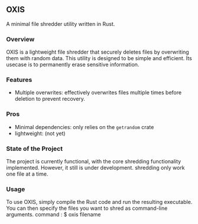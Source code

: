 ## OXIS

A minimal file shredder utility written in Rust.

### Overview
OXIS is a lightweight file shredder that securely deletes files by overwriting them with random data.
This utility is designed to be simple and efficient. Its usecase is to permanently erase sensitive information.

### Features
* Multiple overwrites: effectively overwrites files multiple times before deletion to prevent recovery.


### Pros
* Minimal dependencies: only relies on the `getrandom` crate
* lightweight: (not yet) 

### State of the Project
The project is currently functional, with the core shredding functionality implemented. However, it still is under development. shredding only work one file at a time.

### Usage
To use OXIS, simply compile the Rust code and run the resulting executable. You can then specify the files you want to shred as command-line arguments.
command : $ oxis filename
